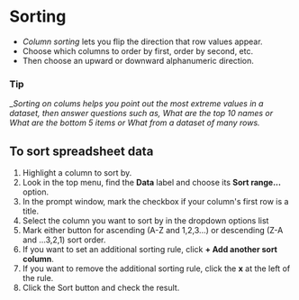 # Sorting
- _Column sorting_ lets you flip the direction that row values appear.
- Choose which columns to order by first, order by second, etc.
- Then choose an upward or downward alphanumeric direction.

### Tip
__Sorting on colums helps you point out the most extreme values in a dataset, then answer questions such as, _What are the top 10 names_ or _What are the bottom 5 items_ or _What  from a dataset of many rows.__

## To sort spreadsheet data
1. Highlight a column to sort by.
2. Look in the top menu, find the __Data__ label and choose its __Sort range...__ option.
3. In the prompt window, mark the checkbox if your column's first row is a title.
4. Select the column you want to sort by in the dropdown options list
5. Mark either button for ascending (A-Z and 1,2,3...) or descending (Z-A and ...3,2,1) sort order.
6. If you want to set an additional sorting rule, click __+ Add another sort column__.
7. If you want to remove the additional sorting rule, click the __x__ at the left of the rule.
8. Click the Sort button and check the result.
